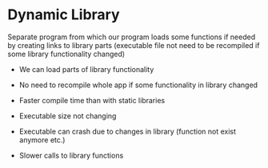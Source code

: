 # Dynamic Library

Separate program from which our program loads some functions if needed by creating links to library parts (executable file not need to be recompiled if some library functionality changed)

- We can load parts of library functionality
- No need to recompile whole app if some functionality in library changed
- Faster compile time than with static libraries
- Executable size not changing

- Executable can crash due to changes in library (function not exist anymore etc.)
- Slower calls to library functions